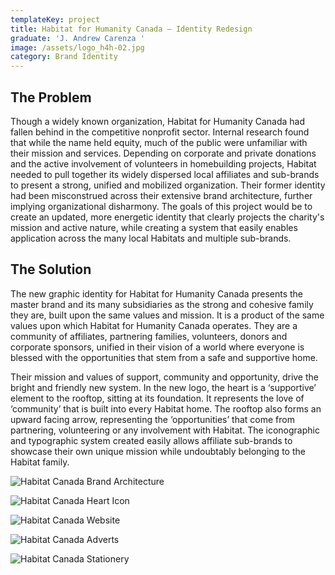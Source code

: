 ```yaml
---
templateKey: project
title: Habitat for Humanity Canada – Identity Redesign
graduate: 'J. Andrew Carenza '
image: /assets/logo_h4h-02.jpg
category: Brand Identity
---
```

## The Problem

Though a widely known organization, Habitat for Humanity Canada had fallen behind in the competitive nonprofit sector. Internal research found that while the name held equity, much of the public were unfamiliar with their mission and services. Depending on corporate and private donations and the active involvement of volunteers in homebuilding projects, Habitat needed to pull together its widely dispersed local affiliates and sub-brands to present a strong, unified and mobilized organization. Their former identity had been misconstrued across their extensive brand architecture, further implying organizational disharmony. The goals of this project would be to create an updated, more energetic identity that clearly projects the charity's mission and active nature, while creating a system that easily enables application across the many local Habitats and multiple sub-brands.

## The Solution

The new graphic identity for Habitat for Humanity Canada presents the master brand and its many subsidiaries as the strong and cohesive family they are, built upon the same values and mission. It is a product of the same values upon which Habitat for Humanity Canada operates. They are a community of affiliates, partnering families, volunteers, donors and corporate sponsors, unified in their vision of a world where everyone is blessed with the opportunities that stem from a safe and supportive home. 

Their mission and values of support, community and opportunity, drive the bright and friendly new system. In the new logo, the heart is a ‘supportive’ element to the rooftop, sitting at its foundation. It represents the love of ‘community’ that is built into every Habitat home. The rooftop also forms an upward facing arrow, representing the ‘opportunities’ that come from partnering, volunteering or any involvement with Habitat. The iconographic and typographic system created easily allows affiliate sub-brands to showcase their own unique mission while undoubtably belonging to the Habitat family.

![Habitat Canada Brand Architecture](/assets/h4h1.jpg)

![Habitat Canada Heart Icon](/assets/h4h2.jpg)

![Habitat Canada Website](/assets/h4h_3.jpg)

![Habitat Canada Adverts](/assets/h4h_4.jpg)

![Habitat Canada Stationery](/assets/h4h_5.jpg)
